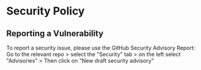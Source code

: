 # Security Policy

## Reporting a Vulnerability

To report a security issue, please use the GitHub Security Advisory Report:
Go to the relevant repo > select the "Security" tab > on the left select "Advisories" > Then click on "New draft security advisory"
